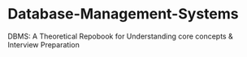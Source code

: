 # Database-Management-Systems
DBMS: A Theoretical Repobook for Understanding core concepts &amp; Interview Preparation
